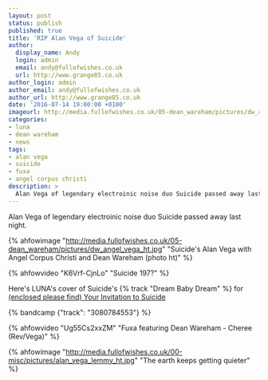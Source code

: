 ```yaml
---
layout: post
status: publish
published: true
title: 'RIP Alan Vega of Suicide'
author:
  display_name: Andy
  login: admin
  email: andy@fullofwishes.co.uk
  url: http://www.grange85.co.uk
author_login: admin
author_email: andy@fullofwishes.co.uk
author_url: http://www.grange85.co.uk
date: '2016-07-14 19:00:00 +0100'
imageurl: http://media.fullofwishes.co.uk/05-dean_wareham/pictures/dw_angel_vega_ht.jpg
categories:
- luna
- dean wareham
- news
tags: 
- alan vega
- suicide
- fuxa
- angel corpus christi
description: >
  Alan Vega of legendary electroinic noise duo Suicide passed away last night.
---
```

<p class="lead">Alan Vega of legendary electroinic noise duo Suicide passed away last night.</p>

{% ahfowimage "http://media.fullofwishes.co.uk/05-dean_wareham/pictures/dw_angel_vega_ht.jpg" "Suicide's Alan Vega with Angel Corpus Christi and Dean Wareham (photo ht)" %}

{% ahfowvideo "K6Vrf-CjnLo" "Suicide 197?" %}

<p>Here's LUNA's cover of Suicide's {% track "Dream Baby Dream" %} for <a href="http://db.fullofwishes.co.uk/luna/releases/luna-your-invitation-to-suicide/">(enclosed please find) Your Invitation to Suicide</a></p>
{% bandcamp {"track": "3080784553"} %}

{% ahfowvideo "Ug55Cs2xxZM" "Fuxa featuring Dean Wareham - Cheree (Rev/Vega)" %}

{% ahfowimage "http://media.fullofwishes.co.uk/00-misc/pictures/alan_vega_lemmy_ht.jpg" "The earth keeps getting quieter" %}